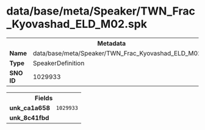 <h1>data/base/meta/Speaker/TWN_Frac_Kyovashad_ELD_M02.spk</h1><table><tr><th colspan="100%">Metadata</th></tr><tr><td><b>Name</b></td><td>data/base/meta/Speaker/TWN_Frac_Kyovashad_ELD_M02.spk</td></tr><tr><td><b>Type</b></td><td>SpeakerDefinition</td></tr><tr><td><b>SNO ID</b></td><td>1029933</td></tr></table>

<table><tr><th colspan="100%">Fields</th></tr><tr><td><b>unk_ca1a658</b></td><td><code>1029933</code></td></tr><tr><td><b>unk_8c41fbd</b></td><td></td></tr></table>

